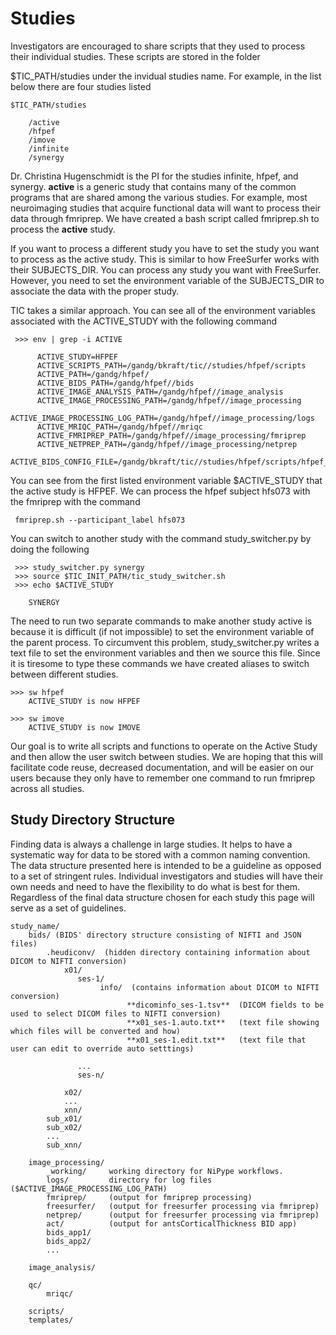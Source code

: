 # Studies

Investigators are encouraged to share scripts that they used to process
their individual studies. These scripts are stored in the folder

$TIC_PATH/studies under the invidual studies name. For example, in the
list below there are four studies listed


    $TIC_PATH/studies
            
        /active   
        /hfpef
        /imove
        /infinite
        /synergy

Dr. Christina Hugenschmidt is the PI for the studies infinite, hfpef,
and synergy. **active** is a generic study that contains many of the
common programs that are shared among the various studies. For example,
most neuroimaging studies that acquire functional data will want to
process their data through fmriprep. We have created a bash script
called fmriprep.sh to process the **active** study.

If you want to process a different study you have to set the study you
want to process as the active study. This is similar to how FreeSurfer
works with their SUBJECTS_DIR. You can process any study you want with
FreeSurfer. However, you need to set the environment variable of the
SUBJECTS_DIR to associate the data with the proper study.

TIC takes a similar approach. You can see all of the environment
variables associated with the ACTIVE_STUDY with the following command

     >>> env | grep -i ACTIVE

          ACTIVE_STUDY=HFPEF
          ACTIVE_SCRIPTS_PATH=/gandg/bkraft/tic//studies/hfpef/scripts
          ACTIVE_PATH=/gandg/hfpef/
          ACTIVE_BIDS_PATH=/gandg/hfpef//bids
          ACTIVE_IMAGE_ANALYSIS_PATH=/gandg/hfpef//image_analysis
          ACTIVE_IMAGE_PROCESSING_PATH=/gandg/hfpef//image_processing
          ACTIVE_IMAGE_PROCESSING_LOG_PATH=/gandg/hfpef//image_processing/logs
          ACTIVE_MRIQC_PATH=/gandg/hfpef//mriqc
          ACTIVE_FMRIPREP_PATH=/gandg/hfpef//image_processing/fmriprep
          ACTIVE_NETPREP_PATH=/gandg/hfpef//image_processing/netprep
          ACTIVE_BIDS_CONFIG_FILE=/gandg/bkraft/tic//studies/hfpef/scripts/hfpef_bids.cfg

You can see from the first listed environment variable $ACTIVE_STUDY
that the active study is HFPEF. We can process the hfpef subject hfs073
with the fmriprep with the command

     fmriprep.sh --participant_label hfs073

You can switch to another study with the command study_switcher.py by
doing the following

     >>> study_switcher.py synergy
     >>> source $TIC_INIT_PATH/tic_study_switcher.sh
     >>> echo $ACTIVE_STUDY

        SYNERGY

The need to run two separate commands to make another study active is
because it is difficult (if not impossible) to set the environment
variable of the parent process. To circumvent this problem,
study_switcher.py writes a text file to set the environment variables
and then we source this file. Since it is tiresome to type these
commands we have created aliases to switch between different studies.

```
>>> sw hfpef   
    ACTIVE_STUDY is now HFPEF   

>>> sw imove   
    ACTIVE_STUDY is now IMOVE

```

Our goal is to write all scripts and functions to operate on the Active
Study and then allow the user switch between studies. We are hoping that
this will facilitate code reuse, decreased documentation, and will be
easier on our users because they only have to remember one command to
run fmriprep across all studies.

## Study Directory Structure

Finding data is always a challenge in large studies. It helps to have a
systematic way for data to be stored with a common naming convention.
The data structure presented here is intended to be a guideline as
opposed to a set of stringent rules. Individual investigators and
studies will have their own needs and need to have the flexibility to do
what is best for them. Regardless of the final data structure chosen for
each study this page will serve as a set of guidelines.

    study_name/
        bids/ (BIDS' directory structure consisting of NIFTI and JSON files)
            .heudiconv/  (hidden directory containing information about DICOM to NIFTI conversion)
                x01/
                   ses-1/
                        info/  (contains information about DICOM to NIFTI conversion)
                              **dicominfo_ses-1.tsv**  (DICOM fields to be used to select DICOM files to NIFTI conversion)
                              **x01_ses-1.auto.txt**   (text file showing which files will be converted and how)
                              **x01_ses-1.edit.txt**   (text file that user can edit to override auto setttings)

                   ...
                   ses-n/
                        
                x02/
                ...
                xnn/
            sub_x01/
            sub_x02/
            ...
            sub_xnn/

        image_processing/
            _working/     working directory for NiPype workflows. 
            logs/         directory for log files ($ACTIVE_IMAGE_PROCESSING_LOG_PATH)
            fmriprep/     (output for fmriprep processing)
            freesurfer/   (output for freesurfer processing via fmriprep)
            netprep/      (output for freesurfer processing via fmriprep)
            act/          (output for antsCorticalThickness BID app)
            bids_app1/
            bids_app2/
            ...
            
        image_analysis/

        qc/
            mriqc/
                
        scripts/
        templates/
